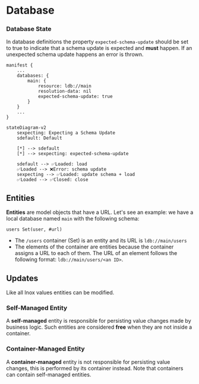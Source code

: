 # Database

### Database State

In database definitions the property `expected-schema-update` should be set to true
to indicate that a schema update is expected and **must** happen.
If an unexpected schema update happens an error is thrown.

```
manifest {
    ...
    databases: {
        main: {
            resource: ldb://main
            resolution-data: nil
            expected-schema-update: true
        }
    }
    ...
}
```

```mermaid
stateDiagram-v2
    sexpecting: Expecting a Schema Update
    sdefault: Default

    [*] --> sdefault
    [*] --> sexpecting: expected-schema-update

    sdefault --> ✅Loaded: load
    ✅Loaded --> ❌Error: schema update
    sexpecting --> ✅Loaded: update schema + load
    ✅Loaded --> ✅Closed: close
```

## Entities

<!--keep in sync with docs/language reference-->

**Entities** are model objects that have a URL.
Let's see an example: we have a local database named `main` with the following schema:

```
users Set(user, #url)
```

- The `/users` container (Set) is an entity and its URL is `ldb://main/users`
- The elements of the container are entities because the container assigns a URL to each of them.
  The URL of an element follows the following format: `ldb://main/users/<an ID>`.

## Updates

Like all Inox values entities can be modified.

### Self-Managed Entity

A **self-managed** entity is responsible for persisting value changes made by business logic.
Such entities are considered **free** when they are not inside a container.

### Container-Managed Entity

A **container-managed** entity is not responsible for persisting value changes, this is performed by its container instead.
Note that containers can contain self-managed entities.